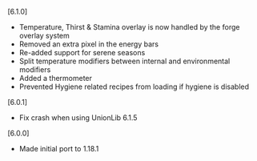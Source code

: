 [6.1.0]
- Temperature, Thirst & Stamina overlay is now handled by the forge overlay system
- Removed an extra pixel in the energy bars
- Re-added support for serene seasons
- Split temperature modifiers between internal and environmental modifiers
- Added a thermometer
- Prevented Hygiene related recipes from loading if hygiene is disabled

[6.0.1]
- Fix crash when using UnionLib 6.1.5

[6.0.0]
- Made initial port to 1.18.1